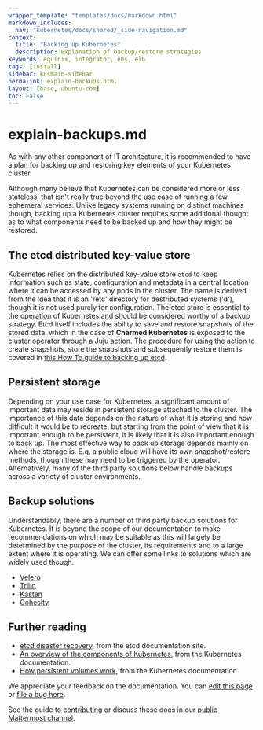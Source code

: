 ```yaml
---
wrapper_template: "templates/docs/markdown.html"
markdown_includes:
  nav: "kubernetes/docs/shared/_side-navigation.md"
context:
  title: "Backing up Kubernetes"
  description: Explanation of backup/restore strategies
keywords: equinix, integrator, ebs, elb
tags: [install]
sidebar: k8smain-sidebar
permalink: explain-backups.html
layout: [base, ubuntu-com]
toc: False
---
```

# explain-backups.md


As with any other component of IT architecture, it is recommended to have a plan for backing up and restoring key elements of your Kubernetes cluster.

Although many believe that Kubernetes can be considered more or less stateless, that isn't really true beyond the use case of running a few ephemeral services. Unlike legacy systems running on distinct machines though, backing up a Kubernetes cluster requires some additional thought as to what components need to be backed up and how they might be restored. 

## The etcd distributed key-value store

Kubernetes relies on the distributed key-value store `etcd` to keep information such as state, configuration and metadata in a central location where it can be accessed by any pods in the cluster. The name is derived from the idea that it is an '/etc' directory for destributed systems ('d'), though it is not used purely for configuration. 
The etcd store is essential to the operation of Kubernetes and should be considered worthy of a backup strategy.
Etcd itself includes the ability to save and restore snapshots of the stored data, which in the case of **Charmed Kubernetes** is exposed to the cluster operator through a Juju action. The procedure for using the action to create snapshots, store the snapshots and subsequently restore them is covered in [this How To guide to backing up etcd][backup-etcd]. 

## Persistent storage

Depending on your use case for Kubernetes, a significant amount of important data may reside in persistent storage attached to the cluster. The importance of this data depends on the nature of what it is storing and how difficult it would be to recreate, but starting from the point of view that it is important enough to be persistent, it is likely that it is also important enough to back up.
The most effective way to back up storage depends mainly on where the storage is. E.g. a public cloud will have its own snapshot/restore methods, though these may need to be triggered by the operator. Alternatively, many of the third party solutions below handle backups across a variety of cluster environments.

## Backup solutions

Understandably, there are a number of third party backup solutions for Kubernetes. It is beyond the scope of our documentation to make recommendations on which may be suitable as this will largely be determined by the purpose of the cluster, its requirements and to a large extent where it is operating. We can offer some links to solutions which are widely used though.

- [Velero][]
- [Trilio][]
- [Kasten][]
- [Cohesity][]

## Further reading

- [etcd disaster recovery][etcd-recovery], from the etcd documentation site.
- [An overview of the components of Kubernetes][k8s-overview], from the Kubernetes documentation.
- [How persistent volumes work][k8s-pv], from the Kubernetes documentation.


<!-- LINKS -->
[Velero]: https://velero.io/
[Cohesity]: https://www.cohesity.com
[Kasten]: https://www.kasten.io
[Trilio]: https://trilio.io/products/kubernetes-backup-and-recovery/
[k8s-overview]: https://kubernetes.io/docs/concepts/overview/components/
[k8s-pv]: https://kubernetes.io/docs/concepts/storage/persistent-volumes/
[backup-etcd]: /kubernetes/docs/backups
[etcd-recovery]: https://etcd.io/docs/v3.5/op-guide/recovery/

<!-- FEEDBACK -->
<div class="p-notification--information">
  <div class="p-notification__content">
    <p class="p-notification__message">We appreciate your feedback on the documentation. You can
    <a href="https://github.com/charmed-kubernetes/kubernetes-docs/edit/main/pages/k8s/explain-backups.md" >edit this page</a>
    or
    <a href="https://github.com/charmed-kubernetes/kubernetes-docs/issues/new">file a bug here</a>.</p>
    <p>See the guide to <a href="/kubernetes/docs/how-to-contribute"> contributing </a> or discuss these docs in our <a href="https://chat.charmhub.io/charmhub/channels/kubernetes"> public Mattermost channel</a>.</p>
  </div>
</div>

